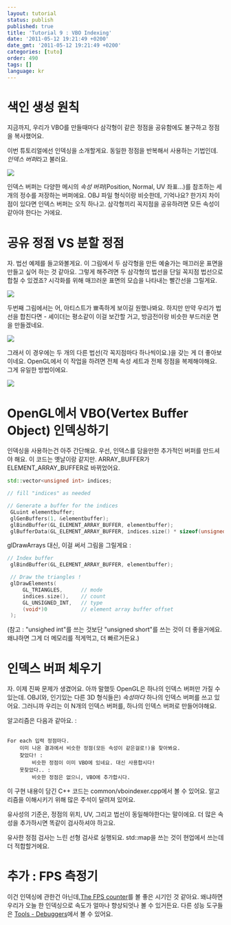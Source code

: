 ```yaml
---
layout: tutorial
status: publish
published: true
title: 'Tutorial 9 : VBO Indexing'
date: '2011-05-12 19:21:49 +0200'
date_gmt: '2011-05-12 19:21:49 +0200'
categories: [tuto]
order: 490
tags: []
language: kr
---
```


# 색인 생성 원칙

지금까지, 우리가 VBO를 만들때마다 삼각형이 같은 정점을 공유함에도 불구하고 정점을 복사했어요.

이번 튜토리얼에선 인덱싱을 소개할게요. 동일한 정점을 반복해서 사용하는 기법인데. *인덱스 버퍼*라고 불러요. 

![]({{site.baseurl}}/assets/images/tuto-9-vbo-indexing/indexing1.png)


인덱스 버퍼는 다양한 메시의 *속성 버퍼*(Position, Normal, UV 좌표...)를 참조하는 세 개의 정수를 저장하는 버퍼에요. OBJ 파일 형식이랑 비슷한데, 기억나요? 한가지 차이점이 있다면 인덱스 버퍼는 오직 하나고. 삼각형끼리 꼭지점을 공유하려면 모든 속성이 같아야 한다는 거에요. 

# 공유 정점 VS 분할 정점

자. 법선 예제를 들고와볼게요. 이 그림에서 두 삼각형을 만든 예술가는 매끄러운 표면을 만들고 싶어 하는 것 같아요. 그렇게 해주려면 두 삼각형의 법선을 단일 꼭지점 법선으로 합칠 수 있겠죠? 시각화를 위해 매끄러운 표면의 모습을 나타내는 빨간선을 그릴게요. 

![]({{site.baseurl}}/assets/images/tuto-9-vbo-indexing/goodsmooth.png)

두번째 그림에서는 어, 아티스트가 뾰족하게 보이길 원했나봐요. 하지만 만약 우리가 법선을 합친다면 - 셰이더는 평소같이 이걸 보간할 거고, 방금전이랑 비슷한 부드러운 면을 만들겠네요. 

![]({{site.baseurl}}/assets/images/tuto-9-vbo-indexing/badmooth.png)

그래서 이 경우에는 두 개의 다른 법선(각 꼭지점마다 하나씩이요.)을 갖는 게 더 좋아보이네요. OpenGL에서 이 작업을 하려면 전체 속성 세트과 전체 정점을 복제해야해요. 그게 유일한 방법이에요. 

![]({{site.baseurl}}/assets/images/tuto-9-vbo-indexing/spiky.png)


# OpenGL에서 VBO(Vertex Buffer Object) 인덱싱하기 

인덱싱을 사용하는건 아주 간단해요. 우선, 인덱스를 담을만한 추가적인 버퍼를 만드셔야 해요. 이 코드는 옛날이랑 같지만. ARRAY_BUFFER가 ELEMENT_ARRAY_BUFFER로 바뀌었어요. 

``` cpp
std::vector<unsigned int> indices;

// fill "indices" as needed

// Generate a buffer for the indices
 GLuint elementbuffer;
 glGenBuffers(1, &elementbuffer);
 glBindBuffer(GL_ELEMENT_ARRAY_BUFFER, elementbuffer);
 glBufferData(GL_ELEMENT_ARRAY_BUFFER, indices.size() * sizeof(unsigned int), &indices[0], GL_STATIC_DRAW);
```

glDrawArrays 대신, 이걸 써서 그림을 그릴게요 : 

``` cpp
// Index buffer
 glBindBuffer(GL_ELEMENT_ARRAY_BUFFER, elementbuffer);

 // Draw the triangles !
 glDrawElements(
     GL_TRIANGLES,      // mode
     indices.size(),    // count
     GL_UNSIGNED_INT,   // type
     (void*)0           // element array buffer offset
 );
```
(참고 : "unsighed int"를 쓰는 것보단 "unsigned short"를 쓰는 것이 더 좋을거에요. 왜냐하면 그게 더 메모리를 적게먹고, 더 빠르거든요.)

# 인덱스 버퍼 체우기 

자. 이제 진짜 문제가 생겼어요. 아까 말했듯 OpenGL은 하나의 인덱스 버퍼만 가질 수 있는데. OBJ(와, 인기있는 다른 3D 형식들은) *속성마다* 하나의 인덱스 버퍼를 쓰고 있어요. 그러니까 우리는 이 N개의 인덱스 버퍼를, 하나의 인덱스 버퍼로 만들어야해요. 

알고리즘은 다음과 같아요. : 
```

For each 입력 정점마다. 
    이미 나온 결과에서 비슷한 정점(모든 속성이 같은걸로!)을 찾아봐요.
    찾았다! :
        비슷한 정점이 이미 VBO에 있네요. 대신 사용합시다!
    못찾았다.. :
        비슷한 정점은 없으니, VBO에 추가합시다. 
```

이 구현 내용이 담긴 C++ 코드는 common/vboindexer.cpp에서 볼 수 있어요. 알고리즘을 이해시키기 위해 많은 주석이 달려져 있어요. 

유사성의 기준은, 정점의 위치, UV, 그리고 법선이 동일해야한다는 말이에요. 더 많은 속성을 추가하시면 똑같이 검사하셔야 하고요. 

유사한 정점 검사는 느린 선형 검사로 실행되요. std::map을 쓰는 것이 현업에서 쓰는데 더 적합할거에요.

# 추가 : FPS 측정기

이건 인덱싱에 관한건 아닌데,[The FPS counter](http://www.opengl-tutorial.org/miscellaneous/an-fps-counter/)를 볼 좋은 시기인 것 같아요. 왜냐하면 우리가 오늘 한 인덱싱으로 속도가 얼마나 향상되엇나 볼 수 있거든요. 다른 성능 도구들은 [Tools - Debuggers](http://www.opengl-tutorial.org/miscellaneous/useful-tools-links/#debugging-tools)에서 볼 수 있어요.


